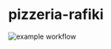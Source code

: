 # pizzeria-rafiki
![example workflow](https://github.com/NTIG-Uppsala/pizzeria-rafiki/actions/workflows/html_validator.yml/badge.svg)
